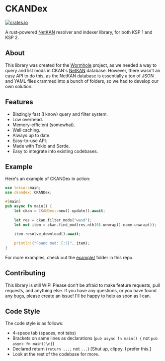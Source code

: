 # CKANDex

[![crates.io](https://img.shields.io/crates/v/ckandex?style=flat-square)](https://crates.io/crates/ckandex)

A rust-powered [NetKAN](https://github.com/KSP-CKAN/NetKAN) resolver and indexer library, for both KSP 1 and KSP 2.

## About

This library was created for the [Wormhole](https://github.com/RedstoneWizard08/Wormhole) project, as we needed a way to query and list mods in CKAN's [NetKAN](https://github.com/KSP-CKAN/NetKAN) database. However, there wasn't an easy API to do this, as the NetKAN database is essentially a ton of JSON and YAML files crammed into a bunch of folders, so we had to develop our own solution.

## Features

- Blazingly fast (I know) query and filter system.
- Low overhead.
- Memory-efficient (somewhat).
- Well caching.
- Always up to date.
- Easy-to-use API.
- Made with Tokio and Serde.
- Easy to integrate into existing codebases.

## Example

Here's an example of CKANDex in action:

```rs
use tokio::main;
use ckandex::CKANDex;

#[main]
pub async fn main() {
    let ckan = CKANDex::new().update().await;
    
    let res = ckan.filter_mods("wasd");
    let mut item = ckan.find_mod(res.nth(0).unwrap().name.unwrap());
    
    item.resolve_download().await;
    
    println!("Found mod: {:?}", item);
}
```

For more examples, check out the [example/](example/) folder in this repo.

## Contributing

This library is still WIP! Please don't be afraid to make feature requests, pull requests, and anything else. If you have any questions, or you have found any bugs, please create an issue! I'll be happy to help as soon as I can.

## Code Style

The code style is as follows:

- 4-space tab (spaces, not tabs)
- Brackets on same lines as declarations (`pub async fn main() {` not `pub async fn main()\n{`)
- Declared return (`return ...;` not `...`) [Shut up, clippy. I prefer this.]
- Look at the rest of the codebase for more.
